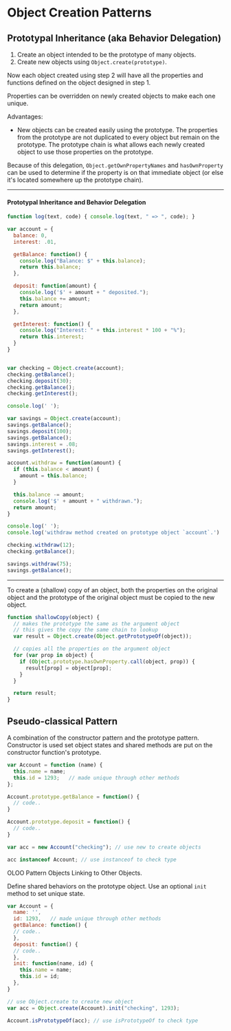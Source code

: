 # Object Creation Patterns

## Prototypal Inheritance (aka Behavior Delegation)
1. Create an object intended to be the prototype of many objects.
2. Create new objects using `Object.create(prototype)`.

Now each object created using step 2 will have all the properties and functions defined on the object designed in step 1.

Properties can be overridden on newly created objects to make each one unique.

Advantages:
* New objects can be created easily using the prototype. The properties from the prototype are not duplicated to every object but remain on the prototype. The prototype chain is what allows each newly created object to use those properties on the prototype.

Because of this delegation, `Object.getOwnPropertyNames` and `hasOwnProperty` can be used to determine if the property is on that immediate object (or else it's located somewhere up the prototype chain).

---

#### Prototypal Inheritance and Behavior Delegation
```javascript
function log(text, code) { console.log(text, " => ", code); }

var account = {
  balance: 0,
  interest: .01,

  getBalance: function() {
    console.log("Balance: $" + this.balance);
    return this.balance;
  },

  deposit: function(amount) {
    console.log('$' + amount + " deposited.");
    this.balance += amount;
    return amount;
  },

  getInterest: function() {
    console.log("Interest: " + this.interest * 100 + "%");
    return this.interest;
  }
}


var checking = Object.create(account);
checking.getBalance();
checking.deposit(30);
checking.getBalance();
checking.getInterest();

console.log(' ');

var savings = Object.create(account);
savings.getBalance();
savings.deposit(100);
savings.getBalance();
savings.interest = .08;
savings.getInterest();

account.withdraw = function(amount) {
  if (this.balance < amount) {
    amount = this.balance;
  }

  this.balance -= amount;
  console.log('$' + amount + " withdrawn.");
  return amount;
}

console.log(' ');
console.log('withdraw method created on prototype object `account`.')

checking.withdraw(12);
checking.getBalance();

savings.withdraw(75);
savings.getBalance();
```

---

To create a (shallow) copy of an object, both the properties on the original object and the prototype of the original object must be copied to the new object.
```javascript
function shallowCopy(object) {
  // makes the prototype the same as the argument object
  // this gives the copy the same chain to lookup
  var result = Object.create(Object.getPrototypeOf(object));

  // copies all the properties on the argument object
  for (var prop in object) {
    if (Object.prototype.hasOwnProperty.call(object, prop)) {
      result[prop] = object[prop];
    }
  }

  return result;
}
```

## Pseudo-classical Pattern
A combination of the constructor pattern and the prototype pattern. Constructor is used set object states and shared methods are put on the constructor function's prototype.
```javascript
var Account = function (name) {
  this.name = name;
  this.id = 1293;   // made unique through other methods
};

Account.prototype.getBalance = function() {
  // code..
}

Account.prototype.deposit = function() {
  // code..
}

var acc = new Account("checking"); // use new to create objects

acc instanceof Account; // use instanceof to check type
```

OLOO Pattern
Objects Linking to Other Objects.

Define shared behaviors on the prototype object. Use an optional `init` method to set unique state.
```javascript
var Account = {
  name: '',
  id: 1293,   // made unique through other methods
  getBalance: function() {
  // code..
  },
  deposit: function() {
  // code..
  },
  init: function(name, id) {
    this.name = name;
    this.id = id;
  },
}

// use Object.create to create new object
var acc = Object.create(Account).init("checking", 1293);

Account.isPrototypeOf(acc); // use isPrototypeOf to check type
```
